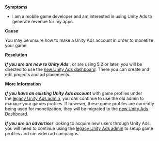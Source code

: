 

**Symptoms**


- I am a mobile game developer and am interested in using Unity Ads to generate revenue for my apps.



**Cause**



You may be unsure how to make a Unity Ads account in order to monetize your game.



**Resolution**



***If you are are new to Unity Ads*** , or are using 5.2 or later, you will be directed to use the [new Unity Ads dashboard](http://dashboard.unityads.unity3d.com/). There you can create and edit projects and ad placements.



**More Information**



***If you have an existing Unity Ads account***  with game profiles under the [legacy Unity Ads admin](http://unityads.unity3d.com/admin), you can continue to use the old admin to manage your games profiles. If however, these game profiles are currently being used for monetization, they will be migrated to the [new Unity Ads Dashboard](http://dashboard.unityads.unity3d.com/).



***If you are an advertiser*** looking to acquire new users through Unity Ads, you will need to continue using the [legacy Unity Ads admin](http://unityads.unity3d.com/admin) to setup game profiles and run video ad campaigns.





